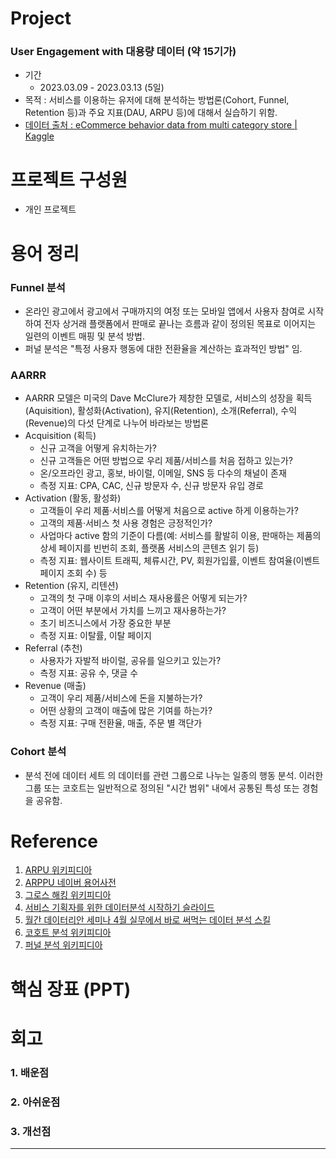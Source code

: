 # Project
### User Engagement with 대용량 데이터 (약 15기가)
* 기간
  * 2023.03.09 - 2023.03.13 (5일)
* 목적 : 서비스를 이용하는 유저에 대해 분석하는 방법론(Cohort, Funnel, Retention 등)과 주요 지표(DAU, ARPU 등)에 대해서 실습하기 위함.
* [데이터 출처 : eCommerce behavior data from multi category store | Kaggle](https://www.kaggle.com/datasets/mkechinov/ecommerce-behavior-data-from-multi-category-store?select=2019-Oct.csv)

# 프로젝트 구성원
* 개인 프로젝트

# 용어 정리
### Funnel 분석
 * 온라인 광고에서 광고에서 구매까지의 여정 또는 모바일 앱에서 사용자 참여로 시작하여 전자 상거래 플랫폼에서 판매로 끝나는 흐름과 같이 정의된 목표로 이어지는 일련의 이벤트 매핑 및 분석 방법.
 * 퍼널 분석은 "특정 사용자 행동에 대한 전환율을 계산하는 효과적인 방법" 임.
   
### AARRR 
 * AARRR 모델은 미국의 Dave McClure가 제창한 모델로, 서비스의 성장을 획득(Aquisition), 활성화(Activation), 유지(Retention), 소개(Referral), 수익(Revenue)의 다섯 단계로 나누어 바라보는 방법론
 * Acquisition (획득)
    * 신규 고객을 어떻게 유치하는가?
    * 신규 고객들은 어떤 방법으로 우리 제품/서비스를 처음 접하고 있는가?
    * 온/오프라인 광고, 홍보, 바이럴, 이메일, SNS 등 다수의 채널이 존재
    * 측정 지표: CPA, CAC, 신규 방문자 수, 신규 방문자 유입 경로
  * Activation (활동, 활성화)
    * 고객들이 우리 제품·서비스를 어떻게 처음으로 active 하게 이용하는가?
    * 고객의 제품·서비스 첫 사용 경험은 긍정적인가?
    * 사업마다 active 함의 기준이 다름(예: 서비스를 활발히 이용, 판매하는 제품의 상세 페이지를 빈번히 조회, 플랫폼 서비스의 콘텐츠 읽기 등)
    * 측정 지표: 웹사이트 트래픽, 체류시간, PV, 회원가입률, 이벤트 참여율(이벤트 페이지 조회 수) 등
  * Retention (유지, 리텐션)
    * 고객의 첫 구매 이후의 서비스 재사용률은 어떻게 되는가?
    * 고객이 어떤 부분에서 가치를 느끼고 재사용하는가?
    * 초기 비즈니스에서 가장 중요한 부분
    * 측정 지표: 이탈률, 이탈 페이지
  * Referral (추천)
    * 사용자가 자발적 바이럴, 공유를 일으키고 있는가?
    * 측정 지표: 공유 수, 댓글 수
  * Revenue (매출)
    * 고객이 우리 제품/서비스에 돈을 지불하는가?
    * 어떤 상황의 고객이 매출에 많은 기여를 하는가?
    * 측정 지표: 구매 전환율, 매출, 주문 별 객단가
      
### Cohort 분석
 * 분석 전에 데이터 세트 의 데이터를 관련 그룹으로 나누는 일종의 행동 분석. 이러한 그룹 또는 코호트는 일반적으로 정의된 "시간 범위" 내에서 공통된 특성 또는 경험을 공유함.

# Reference
1. [ARPU 위키피디아](https://en.wikipedia.org/wiki/Average_revenue_per_user)
2. [ARPPU 네이버 용어사전](https://terms.naver.com/entry.naver?docId=2028542&cid=42914&categoryId=42915)
3. [그로스 해킹 위키피디아](https://ko.wikipedia.org/wiki/%EA%B7%B8%EB%A1%9C%EC%8A%A4_%ED%95%B4%ED%82%B9)
4. [서비스 기획자를 위한 데이터분석 시작하기 슬라이드](https://www.slideshare.net/leoyang991/ss-90038927)
5. [월간 데이터리안 세미나 4월 실무에서 바로 써먹는 데이터 분석 스킬](https://velog.io/@vive0508/seminar4)
6. [코호트 분석 위키피디아](https://en.wikipedia.org/wiki/Cohort_analysis)
7. [퍼널 분석 위키피디아]()

# 핵심 장표 (PPT)

# 회고
### 1. 배운점
### 2. 아쉬운점
### 3. 개선점
---
